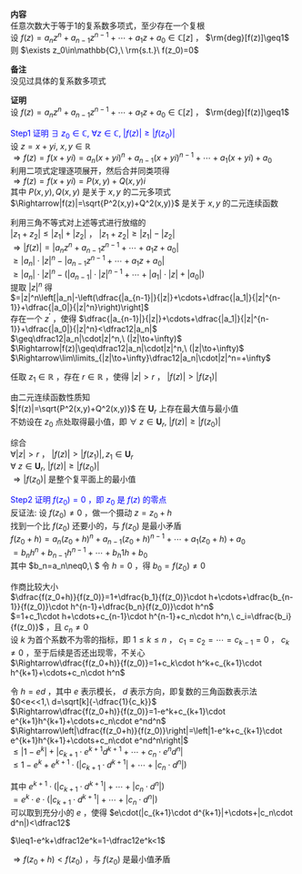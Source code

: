 **内容**  
任意次数大于等于1的复系数多项式，至少存在一个复根  
设 $f(z)=a_nz^n+a_{n-1}z^{n-1}+\cdots+a_1z+a_0\in\mathbb{C}[z]$ ， $\rm{deg}[f(z)]\geq1$  
则 $\exists z_0\in\mathbb{C},\ \rm{s.t.}\ f(z_0)=0$  
  
**备注**  
没见过具体的复系数多项式  
  
**证明**  
设 $f(z)=a_nz^n+a_{n-1}z^{n-1}+\cdots+a_1z+a_0\in\mathbb{C}[z]$ ， $\rm{deg}[f(z)]\geq1$  
  
<font color=blue>Step1 证明 $\exists\ z_0\in\mathbb{C},\ \forall z\in\mathbb{C},\ |f(z)|\geq|f(z_0)|$ </font>  
设 $z=x+yi,\ x,y\in\mathbb{R}$  
 $\Rightarrow f(z)=f(x+yi)=a_n(x+yi)^n+a_{n-1}(x+yi)^{n-1}+\cdots+a_1(x+yi)+a_0$  
利用二项式定理逐项展开，然后合并同类项得  
 $\Rightarrow f(z)=f(x+yi)=P(x,y)+Q(x,y)i$  
其中 $P(x,y),Q(x,y)$ 是关于 $x,y$ 的二元多项式  
 $\Rightarrow|f(z)|=\sqrt{P^2(x,y)+Q^2(x,y)}$ 是关于 $x,y$ 的二元连续函数  
  
利用三角不等式对上述等式进行放缩的  
 $|z_1+z_2|\leq|z_1|+|z_2|$ ， $|z_1+z_2|\geq|z_1|-|z_2|$  
 $\Rightarrow|f(z)|=|a_nz^n+a_{n-1}z^{n-1}+\cdots+a_1z+a_0|$  
 $\geq|a_n|\cdot|z|^n-|a_{n-1}z^{n-1}+\cdots+a_1z+a_0|$  
 $\geq|a_n|\cdot|z|^n-(|a_{n-1}|\cdot|z|^{n-1}+\cdots+|a_1|\cdot|z|+|a_0|)$  
提取 $|z|^n$ 得  
 $=|z|^n\left[|a_n|-\left(\dfrac{|a_{n-1}|}{|z|}+\cdots+\dfrac{|a_1|}{|z|^{n-1}}+\dfrac{|a_0|}{|z|^n}\right)\right]$  
存在一个 $z^\prime$ ，使得 $\dfrac{|a_{n-1}|}{|z|}+\cdots+\dfrac{|a_1|}{|z|^{n-1}}+\dfrac{|a_0|}{|z|^n}<\dfrac12|a_n|$  
 $\geq\dfrac12|a_n|\cdot|z|^n,\ (|z|\to+\infty)$  
 $\Rightarrow|f(z)|\geq\dfrac12|a_n|\cdot|z|^n,\ (|z|\to+\infty)$  
 $\Rightarrow\lim\limits_{|z|\to+\infty}\dfrac12|a_n|\cdot|z|^n=+\infty$  
  
任取 $z_1\in\mathbb{R}$ ，存在 $r\in\mathbb{R}$ ，使得 $|z|>r$ ， $|f(z)|>|f(z_1)|$  
  
由二元连续函数性质知  
 $|f(z)|=\sqrt{P^2(x,y)+Q^2(x,y)}$ 在 $\mathbf{U}_{r}$ 上存在最大值与最小值  
不妨设在 $z_0$ 点处取得最小值，即 $\forall\ z\in\mathbf{U}_r,\ |f(z)|\geq|f(z_0)|$  
  
综合  
 $\forall|z|>r$ ， $|f(z)|>|f(z_1)|, z_1\in\mathbf{U}_r$  
 $\forall\ z\in\mathbf{U}_r,\ |f(z)|\geq|f(z_0)|$  
 $\Rightarrow|f(z_0)|$ 是整个复平面上的最小值  
  
<font color=blue>Step2 证明 $f(z_0)=0$ ，即 $z_0$ 是 $f(z)$ 的零点</font>  
反证法: 设 $f(z_0)\neq0$ ，做一个摄动 $z=z_0+h$  
找到一个比 $f(z_0)$ 还要小的，与 $f(z_0)$ 是最小矛盾  
 $f(z_0+h)=a_n(z_0+h)^n+a_{n-1}(z_0+h)^{n-1}+\cdots+a_1(z_0+h)+a_0$  
 $=b_nh^n+b_{n-1}h^{n-1}+\cdots+b_h1h+b_0$  
其中 $b_n=a_n\neq0,\ $ 令 $h=0$ ，得 $b_0=f(z_0)\neq0$  
  
作商比较大小  
 $\dfrac{f(z_0+h)}{f(z_0)}=1+\dfrac{b_1}{f(z_0)}\cdot h+\cdots+\dfrac{b_{n-1}}{f(z_0)}\cdot h^{n-1}+\dfrac{b_n}{f(z_0)}\cdot h^n$  
 $=1+c_1\cdot h+\cdots+c_{n-1}\cdot h^{n-1}+c_n\cdot h^n,\ c_i=\dfrac{b_i}{f(z_0)}$ ，且 $c_n\neq0$  
设 $k$ 为首个系数不为零的指标，即 $1\leq k\leq n$ ， $c_1=c_2=\cdots=c_{k-1}=0$ ， $c_k\neq0$ ，至于后续是否还出现零，不关心  
 $\Rightarrow\dfrac{f(z_0+h)}{f(z_0)}=1+c_k\cdot h^k+c_{k+1}\cdot h^{k+1}+\cdots+c_n\cdot h^n$  
  
令 $h=ed$ ，其中 $e$ 表示模长， $d$ 表示方向，即复数的三角函数表示法  
 $0<e<<1,\ d=\sqrt[k]{-\dfrac{1}{c_k}}$  
 $\Rightarrow\dfrac{f(z_0+h)}{f(z_0)}=1-e^k+c_{k+1}\cdot e^{k+1}h^{k+1}+\cdots+c_n\cdot e^nd^n$  
 $\Rightarrow\left|\dfrac{f(z_0+h)}{f(z_0)}\right|=\left|1-e^k+c_{k+1}\cdot e^{k+1}h^{k+1}+\cdots+c_n\cdot e^nd^n\right|$  
 $\leq|1-e^k|+|c_{k+1}\cdot e^{k+1}d^{k+1}+\cdots+c_n\cdot e^nd^n|$  
 $\leq1-e^k+e^{k+1}\cdot(|c_{k+1}\cdot d^{k+1}|+\cdots+|c_n\cdot d^n|)$  
  
其中 $e^{k+1}\cdot(|c_{k+1}\cdot d^{k+1}|+\cdots+|c_n\cdot d^n|)$  
 $=e^{k}\cdot e\cdot(|c_{k+1}\cdot d^{k+1}|+\cdots+|c_n\cdot d^n|)$  
可以取到充分小的 $e$ ，使得 $e\cdot(|c_{k+1}\cdot d^{k+1}|+\cdots+|c_n\cdot d^n|)<\dfrac12$  
  
 $\leq1-e^k+\dfrac12e^k=1-\dfrac12e^k<1$  
  
 $\Rightarrow f(z_0+h)<f(z_0)$ ，与 $f(z_0)$ 是最小值矛盾  
